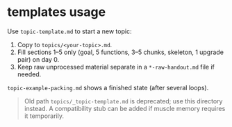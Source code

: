 # templates usage

Use `topic-template.md` to start a new topic:
1. Copy to `topics/<your-topic>.md`.
2. Fill sections 1–5 only (goal, 5 functions, 3–5 chunks, skeleton, 1 upgrade pair) on day 0.
3. Keep raw unprocessed material separate in a `*-raw-handout.md` file if needed.

`topic-example-packing.md` shows a finished state (after several loops).

> Old path `topics/_topic-template.md` is deprecated; use this directory instead. A compatibility stub can be added if muscle memory requires it temporarily.
